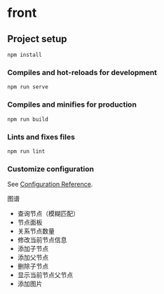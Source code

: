 # front

## Project setup
```
npm install
```

### Compiles and hot-reloads for development
```
npm run serve
```

### Compiles and minifies for production
```
npm run build
```

### Lints and fixes files
```
npm run lint
```

### Customize configuration
See [Configuration Reference](https://cli.vuejs.org/config/).


图谱
- 查询节点（模糊匹配）
- 节点面板
- 关系节点数量
- 修改当前节点信息  
- 添加子节点
- 添加父节点
- 删除子节点
- 显示当前节点父节点
- 添加图片
